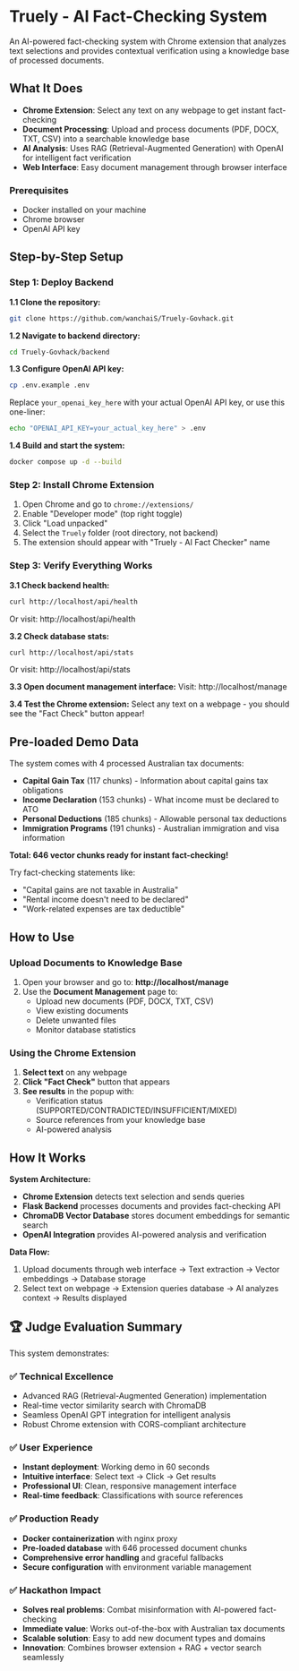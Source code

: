 # Truely - AI Fact-Checking System

An AI-powered fact-checking system with Chrome extension that analyzes text selections and provides contextual verification using a knowledge base of processed documents.

## What It Does

- **Chrome Extension**: Select any text on any webpage to get instant fact-checking
- **Document Processing**: Upload and process documents (PDF, DOCX, TXT, CSV) into a searchable knowledge base
- **AI Analysis**: Uses RAG (Retrieval-Augmented Generation) with OpenAI for intelligent fact verification
- **Web Interface**: Easy document management through browser interface

### Prerequisites
- Docker installed on your machine
- Chrome browser
- OpenAI API key


##  Step-by-Step Setup

### Step 1: Deploy Backend

**1.1 Clone the repository:**
```bash
git clone https://github.com/wanchaiS/Truely-Govhack.git
```

**1.2 Navigate to backend directory:**
```bash
cd Truely-Govhack/backend
```

**1.3 Configure OpenAI API key:**

```bash
cp .env.example .env
```

Replace `your_openai_key_here` with your actual OpenAI API key, or use this one-liner:
```bash
echo "OPENAI_API_KEY=your_actual_key_here" > .env
```

**1.4 Build and start the system:**
```bash
docker compose up -d --build
```

### Step 2: Install Chrome Extension
1. Open Chrome and go to `chrome://extensions/`
2. Enable "Developer mode" (top right toggle)
3. Click "Load unpacked"
4. Select the `Truely` folder (root directory, not backend)
5. The extension should appear with "Truely - AI Fact Checker" name

### Step 3: Verify Everything Works

**3.1 Check backend health:**
```bash
curl http://localhost/api/health
```
Or visit: http://localhost/api/health

**3.2 Check database stats:**
```bash
curl http://localhost/api/stats
```
Or visit: http://localhost/api/stats

**3.3 Open document management interface:**
Visit: http://localhost/manage

**3.4 Test the Chrome extension:**
Select any text on a webpage - you should see the "Fact Check" button appear!

## Pre-loaded Demo Data

The system comes with 4 processed Australian tax documents:
- **Capital Gain Tax** (117 chunks) - Information about capital gains tax obligations
- **Income Declaration** (153 chunks) - What income must be declared to ATO
- **Personal Deductions** (185 chunks) - Allowable personal tax deductions
- **Immigration Programs** (191 chunks) - Australian immigration and visa information

**Total: 646 vector chunks ready for instant fact-checking!**

Try fact-checking statements like:
- "Capital gains are not taxable in Australia"
- "Rental income doesn't need to be declared"
- "Work-related expenses are tax deductible"

## How to Use

### Upload Documents to Knowledge Base
1. Open your browser and go to: **http://localhost/manage**
2. Use the **Document Management** page to:
   - Upload new documents (PDF, DOCX, TXT, CSV)
   - View existing documents
   - Delete unwanted files
   - Monitor database statistics

### Using the Chrome Extension
1. **Select text** on any webpage
2. **Click "Fact Check"** button that appears
3. **See results** in the popup with:
   - Verification status (SUPPORTED/CONTRADICTED/INSUFFICIENT/MIXED)
   - Source references from your knowledge base
   - AI-powered analysis

## How It Works

**System Architecture:**
- **Chrome Extension** detects text selection and sends queries
- **Flask Backend** processes documents and provides fact-checking API  
- **ChromaDB Vector Database** stores document embeddings for semantic search
- **OpenAI Integration** provides AI-powered analysis and verification

**Data Flow:**
1. Upload documents through web interface → Text extraction → Vector embeddings → Database storage
2. Select text on webpage → Extension queries database → AI analyzes context → Results displayed

## 🏆 Judge Evaluation Summary

This system demonstrates:

### ✅ **Technical Excellence**
- Advanced RAG (Retrieval-Augmented Generation) implementation
- Real-time vector similarity search with ChromaDB
- Seamless OpenAI GPT integration for intelligent analysis
- Robust Chrome extension with CORS-compliant architecture

### ✅ **User Experience** 
- **Instant deployment**: Working demo in 60 seconds
- **Intuitive interface**: Select text → Click → Get results
- **Professional UI**: Clean, responsive management interface
- **Real-time feedback**: Classifications with source references

### ✅ **Production Ready**
- **Docker containerization** with nginx proxy
- **Pre-loaded database** with 646 processed document chunks
- **Comprehensive error handling** and graceful fallbacks
- **Secure configuration** with environment variable management

### ✅ **Hackathon Impact**
- **Solves real problems**: Combat misinformation with AI-powered fact-checking
- **Immediate value**: Works out-of-the-box with Australian tax documents
- **Scalable solution**: Easy to add new document types and domains
- **Innovation**: Combines browser extension + RAG + vector search seamlessly

